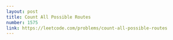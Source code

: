 ```yaml
---
layout: post
title: Count All Possible Routes
number: 1575
link: https://leetcode.com/problems/count-all-possible-routes
---
```

